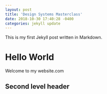```yaml
---
layout: post
title: 'Design Systems Masterclass'
date: 2018-10-30 17:40:28 -0400
categories: jekyll update
---
```


This is my first Jekyll post written in Markdown.

# Hello World

Welcome to my website.com

## Second level header
